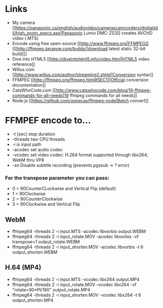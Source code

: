 # Links
* My camera [[https://panasonic.ca/english/audiovideo/camerascamcorders/digitalstill/high_zoom_specs.asp|Panasonic Lumix DMC-ZS3]] creates AVCHD video (.MTS)
* Encode using free open-source [[http://www.ffmpeg.org|FFMPEG]] ([[http://ffmpeg.zeranoe.com/builds/|download latest static 32-bit build]])
* Dive into HTML5 [[http://diveintohtml5.info/video.html|HTML5 video reference]]
* Willus.com [[http://www.willus.com/author/streaming2.shtml|Conversion syntax]]
* FFMPEG [[http://ffmpeg.org/ffmpeg.html#SEC11|Official conversion documentation]]
* CatsWhoCode.com [[http://www.catswhocode.com/blog/19-ffmpeg-commands-for-all-needs|19 ffmpeg commands for all needs]]
* Node.js [[https://github.com/xonecas/ffmpeg-node|Batch convert]]

# FFMPEF encode to...
* -t [sec] stop duration
* -threads two CPU threads
* -i is input path
* -acodec set audio codec
* -vcodec set video codec: H.264 format supported through libx264; WebM thru VP8
* -sn Disable subtitle recording (prevents pgssub -> ? error)

### For the transpose parameter you can pass:
* 0 = 90CounterCLockwise and Vertical Flip (default)
* 1 = 90Clockwise
* 2 = 90CounterClockwise
* 3 = 90Clockwise and Vertical Flip

## WebM
* ffmpeg64 -threads 2 -i input.MTS -acodec libvorbis output.WEBM
* ffmpeg64 -threads 2 -i input_rotate.MOV -acodec libvorbis -vf transpose=1 output_rotate.WEBM
* ffmpeg64 -threads 2 -i input_shorten.MOV -acodec libvorbis -t 6 output_shorten.WEBM

## H.64 (MP4)
* ffmpeg64 -threads 2 -i input.MTS -vcodec libx264 output.MP4
* ffmpeg64 -threads 2 -i input_rotate.MOV -vcodec libx264 -vf "rotate=90*PI/180" output_rotate.MP4
* ffmpeg64 -threads 2 -i input_shorten.MOV -vcodec libx264 -t 6 output_shorten.MP4